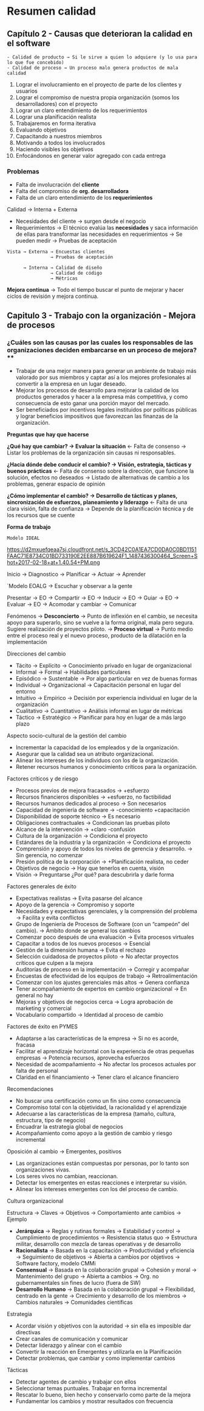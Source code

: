 # Resumen calidad

## Capítulo 2 - Causas que deterioran la calidad en el software 

```
- Calidad de producto → Si le sirve a quien lo adquiere (y lo usa para lo que fue concebido)  
- Calidad de proceso → Un proceso malo genera productos de mala calidad
```

1. Lograr el involucramiento en el proyecto de parte de los clientes y usuarios
2. Lograr el compromiso de nuestra propia organización (somos los desarrolladores) con el proyecto
3. Lograr un claro entendimiento de los requerimientos
4. Lograr una planificación realista
5. Trabajaremos en forma iterativa
6. Evaluando objetivos
7. Capacitando a nuestros miembros
8. Motivando a todos los involucrados
9. Haciendo visibles los objetivos
10. Enfocándonos en generar valor agregado con cada entrega 

### Problemas

- Falta de involucración del **cliente**
- Falta del compromiso de **org. desarrolladora**
- Falta de un claro entendimiento de los **requerimientos**

Calidad → Interna + Externa

- Necesidades del cliente → surgen desde el negocio
- Requerimientos → El técnico evalúa las **necesidades** y saca información de ellas para transformar las necesidades en requerimientos → Se pueden medir → Pruebas de aceptación

```
Vista → Externa → Encuestas clientes
                → Pruebas de aceptación
          
      → Interna → Calidad de diseño
                → Calidad de código
                → Métricas
```

**Mejora continua** → Todo el tiempo buscar el punto de mejorar y hacer ciclos de revisión y mejora continua.

## Capitulo 3 - Trabajo con la organización - Mejora de procesos 

### ¿Cuáles son las causas por las cuales los responsables de las organizaciones deciden embarcarse en un proceso de mejora?** 


- Trabajar de una mejor manera para generar un ambiente de trabajo más valorado por sus miembros y captar así a los mejores profesionales al convertir a la empresa en un lugar deseado.
- Mejorar los procesos de desarrollo para mejorar la calidad de los productos generados y hacer a la empresa más competitiva, y como consecuencia de esto ganar una porción mayor del mercado.
- Ser beneficiados por incentivos legales instituidos por políticas públicas y lograr beneficios impositivos que favorezcan las finanzas de la organización. 


**Preguntas que hay que hacerse**

**¿Qué hay que cambiar? → Evaluar la situación** ← Falta de consenso → Listar los problemas de la organización sin causas ni responsables.

**¿Hacia dónde debe conducir el cambio? → Visión, estrategia, tácticas y buenos prácticas** ← Falta de consenso sobre la dirección, que funcione la solución, efectos no deseados → Listado de alternativas de cambio a los problemas, generar espacio de opinión

**¿Cómo implementar el cambio? → Desarrollo de tácticas y planes, sincronización de esfuerzos, planeamiento y liderazgo** ← Falta de una clara visión, falta de confianza → Depende de la planificación técnica y de los recursos que se cuente

**Forma de trabajo**

`Modelo IDEAL`

https://d2mxuefqeaa7sj.cloudfront.net/s_3CD42C0A1EA7CD0DA0C0BD1151FAAC71E8734C01BD733190E2EE887B619624F1_1487436300464_Screen+Shot+2017-02-18+at+1.40.54+PM.png


Inicio → Diagnostico → Planificar → Actuar → Aprender

`Modelo EOALG → Escuchar y observar a la gente

Presentar → EO → Compartir → EO → Inducir → EO → Guiar → EO → Evaluar → EO → Acomodar y cambiar → Comunicar

Fenómenos 
→ **Desconcierto** → Punto de inflexión en el cambio, se necesita apoyo para superarlo, sino se vuelve a la forma original, mala pero segura. Sugiere realización de proyectos piloto.
→ **Proceso virtual** → Punto medio entre el proceso real y el nuevo proceso, producto de la dilatación en la implementación

Direcciones del cambio


- Tácito → Explícito → Conocimiento privado en lugar de organizacional
- Informal → Formal → Habilidades particulares
- Episódico → Sustentable → Por algo particular en vez de buenas formas
- Individual → Organizacional → Capacitación personal en lugar del entorno
- Intuitivo → Empírico → Decisión por experiencia individual en lugar de la organización
- Cualitativo → Cuantitativo → Análisis informal en lugar de métricas
- Táctico → Estratégico → Planificar para hoy en lugar de a más largo plazo

Aspecto socio-cultural de la gestión del cambio


- Incrementar la capacidad de los empleados y de la organización.
- Asegurar que la calidad sea un atributo organizacional.
- Alinear los intereses de los individuos con los de la organización.
- Retener recursos humanos y conocimiento críticos para la organización.

Factores críticos y de riesgo


- Procesos previos de mejora fracasados → +esfuerzo
- Recursos financieros disponibles → +esfuerzo, no factibilidad
- Recursos humanos dedicados al proceso → Son necesarios
- Capacidad de ingeniería de software → -conocimiento +capacitación
- Disponibilidad de soporte técnico → Es necesario
- Obligaciones contractuales → Condicionan las pruebas piloto
- Alcance de la intervención → +claro -confusión
- Cultura de la organización → Condiciona el proyecto
- Estándares de la industria y la organización → Condiciona el proyecto
- Comprensión y apoyo de todos los niveles de gerencia y desarrollo. → Sin gerencia, no comenzar
- Presión política de la corporación → +Planificación realista, no ceder
- Objetivos de negocio → Hay que tenerlos en cuenta, visión 
- Visión → Preguntarse ¿Por qué? para descubrirla y darle forma

 
 Factores generales de éxito
 

- Expectativas realistas → Evita pasarse del alcance
- Apoyo de la gerencia → Compromiso y soporte
- Necesidades y expectativas gerenciales, y la comprensión del problema → Facilita y evita conflictos
- Grupo de Ingeniería de Procesos de Software (con un “campeón” del cambio). → Ámbito donde se general los cambios
- Comenzar poco después de una evaluación → Evita procesos virtuales
- Capacitar a todos de los nuevos procesos → Esencial
- Gestión de la dimensión humana → Evita el rechazo
- Selección cuidadosa de proyectos piloto → No afectar proyectos críticos que culpen a la mejora
- Auditorías de proceso en la implementación → Corregir y acompañar
- Encuestas de efectividad de los equipos de trabajo → Retroalimentación
- Comenzar con los ajustes gerenciales más altos → Genera confianza
- Tener acompañamiento de expertos en cambio organizacional → En general no hay
- Mejoras y objetivos de negocios cerca  →  Logra aprobación de marketing y comercial
- Vocabulario compartido → Identidad al proceso de cambio

 Factores de éxito en PYMES
 

- Adaptarse a las características de la empresa → Si no es acorde, fracasa
- Facilitar el aprendizaje horizontal con la experiencia de otras pequeñas empresas → Potencia recursos, aprovecha esfuerzos
- Necesidad de acompañamiento → No afectar los procesos actuales por falta de personal
- Claridad en el financiamiento → Tener claro el alcance financiero

 Recomendaciones
 

- No buscar una certificación como un fin sino como consecuencia
- Compromiso total con la objetividad, la racionalidad y el aprendizaje
- Adecuarse a las características de la empresa (tamaño, cultura, estructura, tipo de negocio)
- Encuadrar la estrategia global de negocios
- Acompañamiento como apoyo a la gestión de cambio y riesgo incremental 


Oposición al cambio → Emergentes, positivos


- Las organizaciones están compuestas por personas, por lo tanto son organizaciones vivas.
- Los seres vivos no cambian, reaccionan.
- Detectar los emergentes en estas reacciones e interpretar su visión.
- Alinear los intereses emergentes con los del proceso de cambio. 

Cultura organizacional

Estructura → Claves → Objetivos → Comportamiento ante cambios → Ejemplo


- **Jerárquica** → Reglas y rutinas formales → Estabilidad y control → Cumplimiento de procedimientos → Resistencia status quo → Estructura militar, desarrollo con mezcla de tareas operativas y de desarrollo
- **Racionalista** → Basada en la capacitación → Productividad y eficiencia → Seguimiento de objetivos → Abierta a cambios por objetivos → Software factory, modelo CMMi
- **Consensual** → Basada en la colaboración grupal  → Cohesión y moral  →  Mantenimiento del grupo → Abierta a cambios → Org. no gubernamentales sin fines de lucro (fuera de SW)
- **Desarrollo Humano** → Basada en la colaboración grupal → Flexibilidad, centrado en la gente → Crecimiento y desarrollo de los miembros → Cambios naturales → Comunidades científicas

Estrategia


- Acordar visión y objetivos con la autoridad  → sin ella es imposible dar directivas
- Crear canales de comunicación y comunicar
- Detectar liderazgo y alinear con el cambio
- Convertir la reacción en Emergentes y utilizarla en la Planificación
- Detectar problemas, que cambiar y como implementar cambios

Tácticas


- Detectar agentes de cambio y trabajar con ellos
- Seleccionar temas puntuales. Trabajar en forma incremental
- Rescatar lo bueno, bien hecho y conservarlo como parte de la mejora
- Fundamentar los cambios y mostrar resultados con frecuencia

